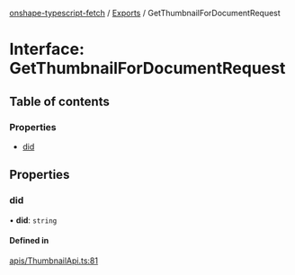[onshape-typescript-fetch](../README.md) / [Exports](../modules.md) / GetThumbnailForDocumentRequest

# Interface: GetThumbnailForDocumentRequest

## Table of contents

### Properties

- [did](GetThumbnailForDocumentRequest.md#did)

## Properties

### did

• **did**: `string`

#### Defined in

[apis/ThumbnailApi.ts:81](https://github.com/toebes/onshape-typescript-fetch/blob/3e11ae1/apis/ThumbnailApi.ts#L81)
